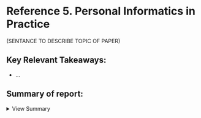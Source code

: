 # Reference 5. Personal Informatics in Practice

(SENTANCE TO DESCRIBE TOPIC OF PAPER)

## Key Relevant Takeaways:
  - ...

## Summary of report:

<details><summary>View Summary</summary>

### HEADING 1
 
### HEADING 2 ...

  </details>
